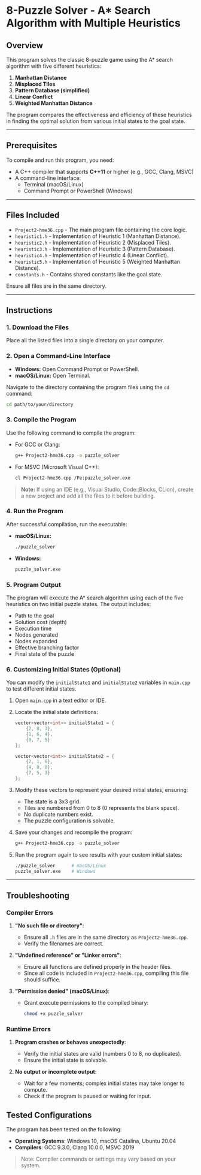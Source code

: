 
# 8-Puzzle Solver - A* Search Algorithm with Multiple Heuristics

## Overview
This program solves the classic 8-puzzle game using the A* search algorithm with five different heuristics:
1. **Manhattan Distance**
2. **Misplaced Tiles**
3. **Pattern Database (simplified)**
4. **Linear Conflict**
5. **Weighted Manhattan Distance**

The program compares the effectiveness and efficiency of these heuristics in finding the optimal solution from various initial states to the goal state.

---

## Prerequisites
To compile and run this program, you need:
- A C++ compiler that supports **C++11** or higher (e.g., GCC, Clang, MSVC)
- A command-line interface:
  - Terminal (macOS/Linux)
  - Command Prompt or PowerShell (Windows)

---

## Files Included
- `Project2-hme36.cpp` - The main program file containing the core logic.
- `heuristic1.h` - Implementation of Heuristic 1 (Manhattan Distance).
- `heuristic2.h` - Implementation of Heuristic 2 (Misplaced Tiles).
- `heuristic3.h` - Implementation of Heuristic 3 (Pattern Database).
- `heuristic4.h` - Implementation of Heuristic 4 (Linear Conflict).
- `heuristic5.h` - Implementation of Heuristic 5 (Weighted Manhattan Distance).
- `constants.h` - Contains shared constants like the goal state.

Ensure all files are in the same directory.

---

## Instructions

### 1. Download the Files
Place all the listed files into a single directory on your computer.

### 2. Open a Command-Line Interface
- **Windows:** Open Command Prompt or PowerShell.
- **macOS/Linux:** Open Terminal.

Navigate to the directory containing the program files using the `cd` command:
```bash
cd path/to/your/directory
```

### 3. Compile the Program
Use the following command to compile the program:

- For GCC or Clang:
  ```bash
  g++ Project2-hme36.cpp -o puzzle_solver
  ```

- For MSVC (Microsoft Visual C++):
  ```bash
  cl Project2-hme36.cpp /Fe:puzzle_solver.exe
  ```

> **Note:** If using an IDE (e.g., Visual Studio, Code::Blocks, CLion), create a new project and add all the files to it before building.

### 4. Run the Program
After successful compilation, run the executable:

- **macOS/Linux:**
  ```bash
  ./puzzle_solver
  ```

- **Windows:**
  ```cmd
  puzzle_solver.exe
  ```

### 5. Program Output
The program will execute the A* search algorithm using each of the five heuristics on two initial puzzle states. The output includes:
- Path to the goal
- Solution cost (depth)
- Execution time
- Nodes generated
- Nodes expanded
- Effective branching factor
- Final state of the puzzle

### 6. Customizing Initial States (Optional)
You can modify the `initialState1` and `initialState2` variables in `main.cpp` to test different initial states.

1. Open `main.cpp` in a text editor or IDE.
2. Locate the initial state definitions:
    ```cpp
    vector<vector<int>> initialState1 = {
        {2, 8, 3},
        {1, 6, 4},
        {0, 7, 5}
    };

    vector<vector<int>> initialState2 = {
        {2, 1, 6},
        {4, 0, 8},
        {7, 5, 3}
    };
    ```
3. Modify these vectors to represent your desired initial states, ensuring:
   - The state is a 3x3 grid.
   - Tiles are numbered from 0 to 8 (0 represents the blank space).
   - No duplicate numbers exist.
   - The puzzle configuration is solvable.

4. Save your changes and recompile the program:
    ```bash
    g++ Project2-hme36.cpp -o puzzle_solver
    ```

5. Run the program again to see results with your custom initial states:
    ```bash
    ./puzzle_solver      # macOS/Linux
    puzzle_solver.exe    # Windows
    ```

---

## Troubleshooting

### Compiler Errors
1. **"No such file or directory"**:
   - Ensure all `.h` files are in the same directory as `Project2-hme36.cpp`.
   - Verify the filenames are correct.

2. **"Undefined reference" or "Linker errors"**:
   - Ensure all functions are defined properly in the header files.
   - Since all code is included in `Project2-hme36.cpp`, compiling this file should suffice.

3. **"Permission denied" (macOS/Linux)**:
   - Grant execute permissions to the compiled binary:
     ```bash
     chmod +x puzzle_solver
     ```

### Runtime Errors
1. **Program crashes or behaves unexpectedly**:
   - Verify the initial states are valid (numbers 0 to 8, no duplicates).
   - Ensure the initial state is solvable.

2. **No output or incomplete output**:
   - Wait for a few moments; complex initial states may take longer to compute.
   - Check if the program is paused or waiting for input.

## Tested Configurations
The program has been tested on the following:
- **Operating Systems**: Windows 10, macOS Catalina, Ubuntu 20.04
- **Compilers**: GCC 9.3.0, Clang 10.0.0, MSVC 2019

> Note: Compiler commands or settings may vary based on your system.
